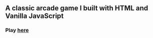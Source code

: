 ## A classic arcade game I built with HTML and Vanilla JavaScript


### Play [here](https://jenniferr326.github.io/classic-arcade/)




